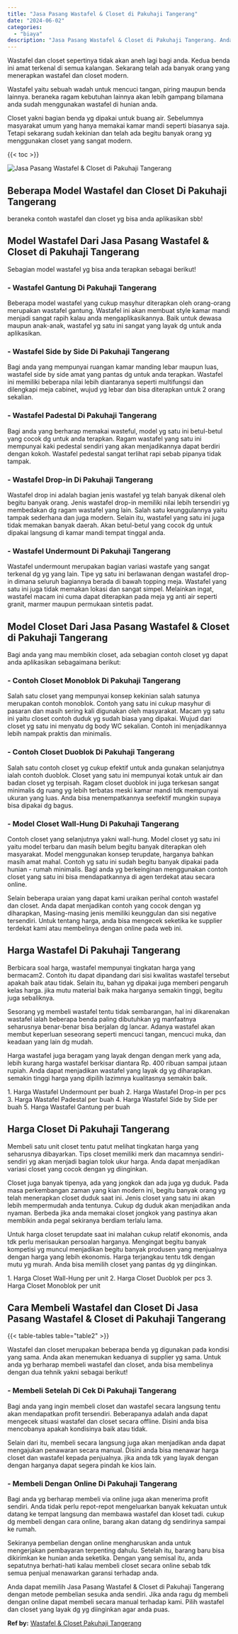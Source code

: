 ```yaml
---
title: "Jasa Pasang Wastafel & Closet di Pakuhaji Tangerang"
date: "2024-06-02"
categories: 
  - "biaya"
description: "Jasa Pasang Wastafel & Closet di Pakuhaji Tangerang. Anda dapat memilih Jasa Pasang Wastafel & Closet di Pakuhaji Tangerang dengan metode pembelian sesuka an..."
---
```


Wastafel dan closet sepertinya tidak akan aneh lagi bagi anda. Kedua benda ini amat terkenal di semua kalangan. Sekarang telah ada banyak orang yang menerapkan wastafel dan closet modern.

Wastafel yaitu sebuah wadah untuk mencuci tangan, piring maupun benda lainnya. beraneka ragam kebutuhan lainnya akan lebih gampang bilamana anda sudah menggunakan wastafel di hunian anda.

Closet yakni bagian benda yg dipakai untuk buang air. Sebelumnya masyarakat umum yang hanya memakai kamar mandi seperti biasanya saja. Tetapi sekarang sudah kekinian dan telah ada begitu banyak orang yg menggunakan closet yang sangat modern.

{{< toc >}}

![Jasa Pasang Wastafel & Closet di Pakuhaji Tangerang](/images/wastafel-closet-murah40.png)

## Beberapa Model Wastafel dan Closet Di Pakuhaji Tangerang

beraneka contoh wastafel dan closet yg bisa anda aplikasikan sbb!

## Model Wastafel Dari Jasa Pasang Wastafel & Closet di Pakuhaji Tangerang

Sebagian model wastafel yg bisa anda terapkan sebagai berikut!

### \- Wastafel Gantung Di Pakuhaji Tangerang

Beberapa model wastafel yang cukup masyhur diterapkan oleh orang-orang merupakan wastafel gantung. Wastafel ini akan membuat style kamar mandi menjadi sangat rapih kalau anda mengaplikasikannya. Baik untuk dewasa maupun anak-anak, wastafel yg satu ini sangat yang layak dg untuk anda aplikasikan.

### \- Wastafel Side by Side Di Pakuhaji Tangerang

Bagi anda yang mempunyai ruangan kamar manding lebar maupun luas, wastafel side by side amat yang pantas dg untuk anda terapkan. Wastafel ini memiliki beberapa nilai lebih diantaranya seperti multifungsi dan dilengkapi meja cabinet, wujud yg lebar dan bisa diterapkan untuk 2 orang sekalian.

### \- Wastafel Padestal Di Pakuhaji Tangerang

Bagi anda yang berharap memakai wasteful, model yg satu ini betul-betul yang cocok dg untuk anda terapkan. Ragam wastafel yang satu ini mempunyai kaki pedestal sendiri yang akan menjadikannya dapat berdiri dengan kokoh. Wastafel pedestal sangat terlihat rapi sebab pipanya tidak tampak.

### \- Wastafel Drop-in Di Pakuhaji Tangerang

Wastafel drop ini adalah bagian jenis wastafel yg telah banyak dikenal oleh begitu banyak orang. Jenis wastafel drop-in memiliki nilai lebih tersendiri yg membedakan dg ragam wastafel yang lain. Salah satu keunggulannya yaitu tampak sederhana dan juga modern. Selain itu, wastafel yang satu ini juga tidak memakan banyak daerah. Akan betul-betul yang cocok dg untuk dipakai langsung di kamar mandi tempat tinggal anda.

### \- Wastafel Undermount Di Pakuhaji Tangerang

Wastafel undermount merupakan bagian variasi wastafe yang sangat terkenal dg yg yang lain. Tipe yg satu ini berlawanan dengan wastafel drop-in dimana seluruh bagiannya berada di bawah topping meja. Wastafel yang satu ini juga tidak memakan lokasi dan sangat simpel. Melainkan ingat, wastafel macam ini cuma dapat diterapkan pada meja yg anti air seperti granit, marmer maupun permukaan sintetis padat.

## Model Closet Dari Jasa Pasang Wastafel & Closet di Pakuhaji Tangerang

Bagi anda yang mau membikin closet, ada sebagian contoh closet yg dapat anda aplikasikan sebagaimana berikut:

### \- Contoh Closet Monoblok Di Pakuhaji Tangerang

Salah satu closet yang mempunyai konsep kekinian salah satunya merupakan contoh monoblok. Contoh yang satu ini cukup masyhur di pasaran dan masih sering kali digunakan oleh masyarakat. Macam yg satu ini yaitu closet contoh duduk yg sudah biasa yang dipakai. Wujud dari closet yg satu ini menyatu dg body WC sekalian. Contoh ini menjadikannya lebih nampak praktis dan minimalis.

### \- Contoh Closet Duoblok Di Pakuhaji Tangerang

Salah satu contoh closet yg cukup efektif untuk anda gunakan selanjutnya ialah contoh duoblok. Closet yang satu ini mempunyai kotak untuk air dan badan closet yg terpisah. Ragam closet duoblok ini juga terkesan sangat minimalis dg ruang yg lebih terbatas meski kamar mandi tdk mempunyai ukuran yang luas. Anda bisa menempatkannya seefektif mungkin supaya bisa dipakai dg bagus.

### \- Model Closet Wall-Hung Di Pakuhaji Tangerang

Contoh closet yang selanjutnya yakni wall-hung. Model closet yg satu ini yaitu model terbaru dan masih belum begitu banyak diterapkan oleh masyarakat. Model menggunakan konsep terupdate, harganya bahkan masih amat mahal. Contoh yg satu ini sudah begitu banyak dipakai pada hunian - rumah minimalis. Bagi anda yg berkeinginan menggunakan contoh closet yang satu ini bisa mendapatkannya di agen terdekat atau secara online.

Selain beberapa uraian yang dapat kami uraikan perihal contoh wastafel dan closet. Anda dapat menjadikan contoh yang cocok dengan yg diharapkan, Masing-masing jenis memiliki keunggulan dan sisi negative tersendiri. Untuk tentang harga, anda bisa mengecek seketika ke supplier terdekat kami atau membelinya dengan online pada web ini.

## Harga Wastafel Di Pakuhaji Tangerang

Berbicara soal harga, wastafel mempunyai tingkatan harga yang bermacam2. Contoh itu dapat dipandang dari sisi kwalitas wastafel tersebut apakah baik atau tidak. Selain itu, bahan yg dipakai juga memberi pengaruh kelas harga. jika mutu material baik maka harganya semakin tinggi, begitu juga sebaliknya.

Sesorang yg membeli wastafel tentu tidak sembarangan, hal ini dikarenakan wastafel ialah beberapa benda paling dibutuhkan yg manfaatnya seharusnya benar-benar bisa berjalan dg lancar. Adanya wastafel akan membut keperluan seseorang seperti mencuci tangan, mencuci muka, dan keadaan yang lain dg mudah.

Harga wastafel juga beragam yang layak dengan dengan merk yang ada, lebih kurang harga wastafel berkisar diantara Rp. 400 ribuan sampai jutaan rupiah. Anda dapat menjadikan wastafel yang layak dg yg diharapkan. semakin tinggi harga yang dipilih lazimnya kualitasnya semakin baik.

1\. Harga Wastafel Undermount per buah 2. Harga Wastafel Drop-in per pcs 3. Harga Wastafel Padestal per buah 4. Harga Wastafel Side by Side per buah 5. Harga Wastafel Gantung per buah

## Harga Closet Di Pakuhaji Tangerang

Membeli satu unit closet tentu patut melihat tingkatan harga yang seharusnya dibayarkan. Tips closet memiliki merk dan macamnya sendiri-sendiri yg akan menjadi bagian tolok ukur harga. Anda dapat menjadikan variasi closet yang cocok dengan yg diinginkan.

Closet juga banyak tipenya, ada yang jongkok dan ada juga yg duduk. Pada masa perkembangan zaman yang kian modern ini, begitu banyak orang yg telah menerapkan closet duduk saat ini. Jenis closet yang satu ini akan lebih mempermudah anda tentunya. Cukup dg duduk akan menjadikan anda nyaman. Berbeda jika anda memakai closet jongkok yang pastinya akan membikin anda pegal sekiranya berdiam terlalu lama.

Untuk harga closet terupdate saat ini malahan cukup relatif ekonomis, anda tdk perlu merisaukan persoalan harganya. Mengingat begitu banyak kompetisi yg muncul menjadikan begitu banyak produsen yang menjualnya dengan harga yang lebih ekonomis. Harga terjangkau tentu tdk dengan mutu yg murah. Anda bisa memilih closet yang pantas dg yg diinginkan.

1\. Harga Closet Wall-Hung per unit 2. Harga Closet Duoblok per pcs 3. Harga Closet Monoblok per unit

## Cara Membeli Wastafel dan Closet Di Jasa Pasang Wastafel & Closet di Pakuhaji Tangerang

{{< table-tables table="table2" >}}

Wastafel dan closet merupakan beberapa benda yg digunakan pada kondisi yang sama. Anda akan menemukan keduanya di supplier yg sama. Untuk anda yg berharap membeli wastafel dan closet, anda bisa membelinya dengan dua tehnik yakni sebagai berikut!

### \- Membeli Setelah Di Cek Di Pakuhaji Tangerang

Bagi anda yang ingin membeli closet dan wastafel secara langsung tentu akan mendapatkan profit tersendiri. Beberapanya adalah anda dapat mengecek situasi wastafel dan closet secara offline. Disini anda bisa mencobanya apakah kondisinya baik atau tidak.

Selain dari itu, membeli secara langsung juga akan menjadikan anda dapat mengajukan penawaran secara manual. Disini anda bisa menawar harga closet dan wastafel kepada penjualnya. jika anda tdk yang layak dengan dengan harganya dapat segera pindah ke kios lain.

### \- Membeli Dengan Online Di Pakuhaji Tangerang

Bagi anda yg berharap membeli via online juga akan menerima profit sendiri. Anda tidak perlu repot-repot mengeluarkan banyak kekuatan untuk datang ke tempat langsung dan membawa wastafel dan kloset tadi. cukup dg membeli dengan cara online, barang akan datang dg sendirinya sampai ke rumah.

Sekiranya pembelian dengan online mengharuskan anda untuk mengerjakan pembayaran terpenting dahulu. Setelah itu, barang baru bisa dikirimkan ke hunian anda seketika. Dengan yang semisal itu, anda sepatutnya berhati-hati kalau membeli closet secara online sebab tdk semua penjual menawarkan garansi terhadap anda.

Anda dapat memilih Jasa Pasang Wastafel & Closet di Pakuhaji Tangerang dengan metode pembelian sesuka anda sendiri. Jika anda ragu dg membeli dengan online dapat membeli secara manual terhadap kami. Pilih wastafel dan closet yang layak dg yg diinginkan agar anda puas.

**Ref by:** [Wastafel & Closet Pakuhaji Tangerang](https://id.wikipedia.org/wiki/Wastafel)
